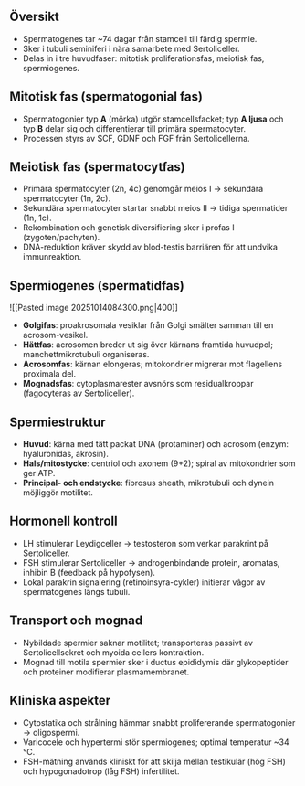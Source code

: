 ## Översikt
- Spermatogenes tar ~74 dagar från stamcell till färdig spermie.
- Sker i tubuli seminiferi i nära samarbete med Sertoliceller.
- Delas in i tre huvudfaser: mitotisk proliferationsfas, meiotisk fas, spermiogenes.

## Mitotisk fas (spermatogonial fas)
- Spermatogonier typ **A** (mörka) utgör stamcellsfacket; typ **A ljusa** och typ **B** delar sig och differentierar till primära spermatocyter.
- Processen styrs av SCF, GDNF och FGF från Sertolicellerna.

## Meiotisk fas (spermatocytfas)
- Primära spermatocyter (2n, 4c) genomgår meios I → sekundära spermatocyter (1n, 2c).
- Sekundära spermatocyter startar snabbt meios II → tidiga spermatider (1n, 1c).
- Rekombination och genetisk diversifiering sker i profas I (zygoten/pachyten).
- DNA-reduktion kräver skydd av blod-testis barriären för att undvika immunreaktion.

## Spermiogenes (spermatidfas)
![[Pasted image 20251014084300.png|400]]

- **Golgifas**: proakrosomala vesiklar från Golgi smälter samman till en acrosom-vesikel.
- **Hättfas**: acrosomen breder ut sig över kärnans framtida huvudpol; manchettmikrotubuli organiseras.
- **Acrosomfas**: kärnan elongeras; mitokondrier migrerar mot flagellens proximala del.
- **Mognadsfas**: cytoplasmarester avsnörs som residualkroppar (fagocyteras av Sertoliceller).

## Spermiestruktur
- **Huvud**: kärna med tätt packat DNA (protaminer) och acrosom (enzym: hyaluronidas, akrosin).
- **Hals/mitostycke**: centriol och axonem (9+2); spiral av mitokondrier som ger ATP.
- **Principal- och endstycke**: fibrosus sheath, mikrotubuli och dynein möjliggör motilitet.

## Hormonell kontroll
- LH stimulerar Leydigceller → testosteron som verkar parakrint på Sertoliceller.
- FSH stimulerar Sertoliceller → androgenbindande protein, aromatas, inhibin B (feedback på hypofysen).
- Lokal parakrin signalering (retinoinsyra-cykler) initierar vågor av spermatogenes längs tubuli.

## Transport och mognad
- Nybildade spermier saknar motilitet; transporteras passivt av Sertolicellsekret och myoida cellers kontraktion.
- Mognad till motila spermier sker i ductus epididymis där glykopeptider och proteiner modifierar plasmamembranet.

## Kliniska aspekter
- Cytostatika och strålning hämmar snabbt prolifererande spermatogonier → oligospermi.
- Varicocele och hypertermi stör spermiogenes; optimal temperatur ~34 °C.
- FSH-mätning används kliniskt för att skilja mellan testikulär (hög FSH) och hypogonadotrop (låg FSH) infertilitet.
